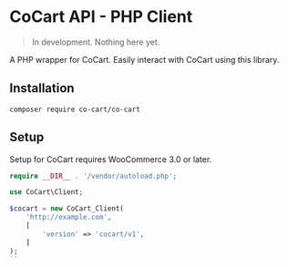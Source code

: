 # CoCart API - PHP Client

> In development. Nothing here yet.

A PHP wrapper for CoCart. Easily interact with CoCart using this library.

## Installation

```
composer require co-cart/co-cart
```

## Setup

Setup for CoCart requires WooCommerce 3.0 or later.

```php
require __DIR__ . '/vendor/autoload.php';

use CoCart\Client;

$cocart = new CoCart_Client(
    'http://example.com',
    [
        'version' => 'cocart/v1',
    ]
);
``
